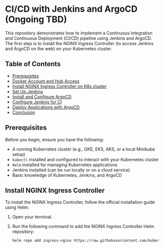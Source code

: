 # CI/CD with Jenkins and ArgoCD (Ongoing TBD)

This repository demonstrates how to implement a Continuous Integration and Continuous Deployment (CI/CD) pipeline using Jenkins and ArgoCD. The first step is to install the NGINX Ingress Controller (to access Jenkins and ArgoCD on the web) on your Kubernetes cluster.

## Table of Contents

- [Prerequisites](#prerequisites)
- [Docker Account and Hub Access](#docker)
- [Install NGINX Ingress Controller on K8s cluster](#install-nginx-ingress-controller)
- [Set Up Jenkins](#set-up-jenkins)
- [Install and Configure ArgoCD](#install-and-configure-argocd)
- [Configure Jenkins for CI](#configure-jenkins-for-ci)
- [Deploy Applications with ArgoCD](#deploy-applications-with-argocd)
- [Conclusion](#conclusion)

## Prerequisites

Before you begin, ensure you have the following:

- A running Kubernetes cluster (e.g., GKE, EKS, AKS, or a local Minikube setup)
- `kubectl` installed and configured to interact with your Kubernetes cluster
- `Helm` installed for managing Kubernetes applications
- Jenkins installed (can be run locally or on a cloud service)
- Basic knowledge of Kubernetes, Jenkins, and ArgoCD

## Install NGINX Ingress Controller

To install the NGINX Ingress Controller, follow the official installation guide using Helm:

1. Open your terminal.
2. Run the following command to add the NGINX Ingress Controller Helm repository:

   ```bash
   helm repo add ingress-nginx https://raw.githubusercontent.com/kubernetes/ingress-nginx/main/deploy/helm-chart/ingress-nginx
